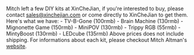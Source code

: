 Mitch left a few DIY kits at XinCheJian, if you're interested to buy, please contact sales@xinchejian.com or come directly to XinCheJian to get them. Here's what we have: - TV-B-Gone (100rmb) - Brain Machine (130rmb) - Mignonette Game (150rmb) - MiniPOV (130rmb) - Trippy RGB (55rmb) - MintyBoost (130rmb) - LEDcube (135rmb) Above prices does not include shipping. For informations about each kit, please checkout Mitch Altman's [website](http://www.tvbgone.com/cfe%5Fmfaire.php?PHPSESSID=34e07f3abe1d614d8c5c280823916e21).